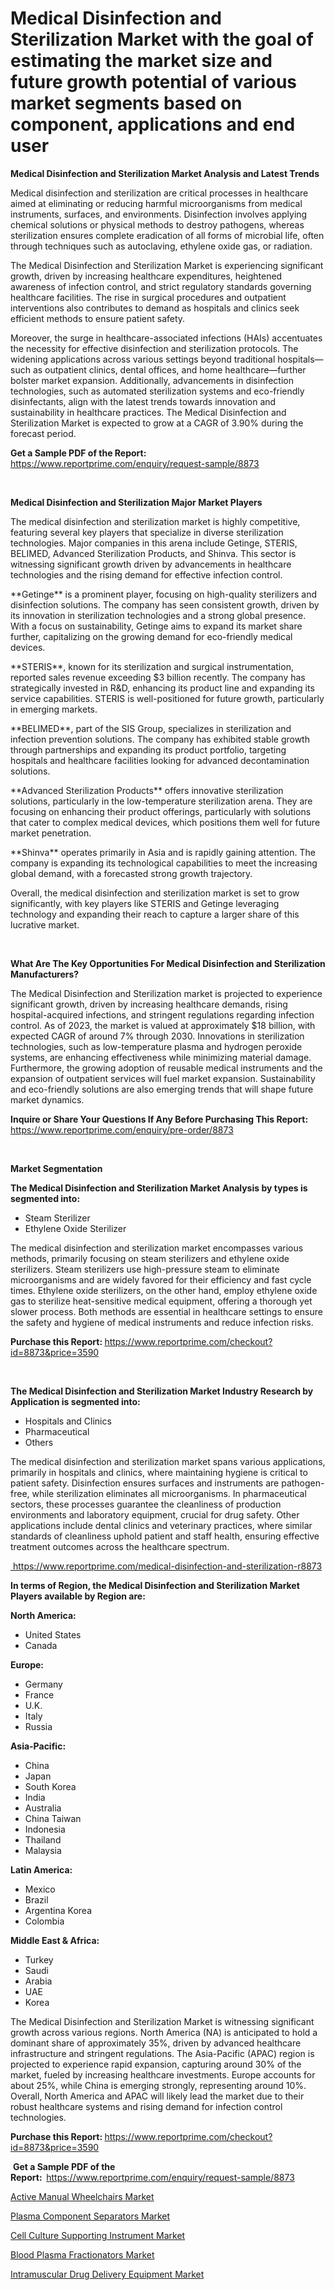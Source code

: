 <p><h1>Medical Disinfection and Sterilization Market with the goal of estimating the market size and future growth potential of various market segments based on component, applications and end user</h1></p><p><strong>Medical Disinfection and Sterilization Market Analysis and Latest Trends</strong></p>
<p><p>Medical disinfection and sterilization are critical processes in healthcare aimed at eliminating or reducing harmful microorganisms from medical instruments, surfaces, and environments. Disinfection involves applying chemical solutions or physical methods to destroy pathogens, whereas sterilization ensures complete eradication of all forms of microbial life, often through techniques such as autoclaving, ethylene oxide gas, or radiation.</p><p>The Medical Disinfection and Sterilization Market is experiencing significant growth, driven by increasing healthcare expenditures, heightened awareness of infection control, and strict regulatory standards governing healthcare facilities. The rise in surgical procedures and outpatient interventions also contributes to demand as hospitals and clinics seek efficient methods to ensure patient safety. </p><p>Moreover, the surge in healthcare-associated infections (HAIs) accentuates the necessity for effective disinfection and sterilization protocols. The widening applications across various settings beyond traditional hospitals—such as outpatient clinics, dental offices, and home healthcare—further bolster market expansion. Additionally, advancements in disinfection technologies, such as automated sterilization systems and eco-friendly disinfectants, align with the latest trends towards innovation and sustainability in healthcare practices. The Medical Disinfection and Sterilization Market is expected to grow at a CAGR of 3.90% during the forecast period.</p></p>
<p><strong>Get a Sample PDF of the Report:&nbsp;</strong> <a href="https://www.reportprime.com/enquiry/request-sample/8873?utm_campaign=97&utm_medium=2&utm_source=Github&utm_content=ia&utm_term=20032025&utm_id=medical-disinfection-and-sterilization">https://www.reportprime.com/enquiry/request-sample/8873</a></p>
<p>&nbsp;</p>
<p><strong>Medical Disinfection and Sterilization Major Market Players</strong></p>
<p><p>The medical disinfection and sterilization market is highly competitive, featuring several key players that specialize in diverse sterilization technologies. Major companies in this arena include Getinge, STERIS, BELIMED, Advanced Sterilization Products, and Shinva. This sector is witnessing significant growth driven by advancements in healthcare technologies and the rising demand for effective infection control.</p><p>**Getinge** is a prominent player, focusing on high-quality sterilizers and disinfection solutions. The company has seen consistent growth, driven by its innovation in sterilization technologies and a strong global presence. With a focus on sustainability, Getinge aims to expand its market share further, capitalizing on the growing demand for eco-friendly medical devices.</p><p>**STERIS**, known for its sterilization and surgical instrumentation, reported sales revenue exceeding $3 billion recently. The company has strategically invested in R&D, enhancing its product line and expanding its service capabilities. STERIS is well-positioned for future growth, particularly in emerging markets.</p><p>**BELIMED**, part of the SIS Group, specializes in sterilization and infection prevention solutions. The company has exhibited stable growth through partnerships and expanding its product portfolio, targeting hospitals and healthcare facilities looking for advanced decontamination solutions.</p><p>**Advanced Sterilization Products** offers innovative sterilization solutions, particularly in the low-temperature sterilization arena. They are focusing on enhancing their product offerings, particularly with solutions that cater to complex medical devices, which positions them well for future market penetration.</p><p>**Shinva** operates primarily in Asia and is rapidly gaining attention. The company is expanding its technological capabilities to meet the increasing global demand, with a forecasted strong growth trajectory.</p><p>Overall, the medical disinfection and sterilization market is set to grow significantly, with key players like STERIS and Getinge leveraging technology and expanding their reach to capture a larger share of this lucrative market.</p></p>
<p>&nbsp;</p>
<p><strong>What Are The Key Opportunities For Medical Disinfection and Sterilization Manufacturers?</strong></p>
<p><p>The Medical Disinfection and Sterilization market is projected to experience significant growth, driven by increasing healthcare demands, rising hospital-acquired infections, and stringent regulations regarding infection control. As of 2023, the market is valued at approximately $18 billion, with expected CAGR of around 7% through 2030. Innovations in sterilization technologies, such as low-temperature plasma and hydrogen peroxide systems, are enhancing effectiveness while minimizing material damage. Furthermore, the growing adoption of reusable medical instruments and the expansion of outpatient services will fuel market expansion. Sustainability and eco-friendly solutions are also emerging trends that will shape future market dynamics.</p></p>
<p><strong>Inquire or Share Your Questions If Any Before Purchasing This Report:</strong> <a href="https://www.reportprime.com/enquiry/pre-order/8873?utm_campaign=97&utm_medium=2&utm_source=Github&utm_content=ia&utm_term=20032025&utm_id=medical-disinfection-and-sterilization">https://www.reportprime.com/enquiry/pre-order/8873</a></p>
<p>&nbsp;</p>
<p><strong>Market Segmentation</strong></p>
<p><strong>The Medical Disinfection and Sterilization Market Analysis by types is segmented into:</strong></p>
<p><ul><li>Steam Sterilizer</li><li>Ethylene Oxide Sterilizer</li></ul></p>
<p><p>The medical disinfection and sterilization market encompasses various methods, primarily focusing on steam sterilizers and ethylene oxide sterilizers. Steam sterilizers use high-pressure steam to eliminate microorganisms and are widely favored for their efficiency and fast cycle times. Ethylene oxide sterilizers, on the other hand, employ ethylene oxide gas to sterilize heat-sensitive medical equipment, offering a thorough yet slower process. Both methods are essential in healthcare settings to ensure the safety and hygiene of medical instruments and reduce infection risks.</p></p>
<p><strong>Purchase this Report:&nbsp;</strong><a href="https://www.reportprime.com/checkout?id=8873&price=3590&utm_campaign=97&utm_medium=2&utm_source=Github&utm_content=ia&utm_term=20032025&utm_id=medical-disinfection-and-sterilization">https://www.reportprime.com/checkout?id=8873&price=3590</a></p>
<p>&nbsp;</p>
<p><strong>The Medical Disinfection and Sterilization Market Industry Research by Application is segmented into:</strong></p>
<p><ul><li>Hospitals and Clinics</li><li>Pharmaceutical</li><li>Others</li></ul></p>
<p><p>The medical disinfection and sterilization market spans various applications, primarily in hospitals and clinics, where maintaining hygiene is critical to patient safety. Disinfection ensures surfaces and instruments are pathogen-free, while sterilization eliminates all microorganisms. In pharmaceutical sectors, these processes guarantee the cleanliness of production environments and laboratory equipment, crucial for drug safety. Other applications include dental clinics and veterinary practices, where similar standards of cleanliness uphold patient and staff health, ensuring effective treatment outcomes across the healthcare spectrum.</p></p>
<p><a href="https://www.reportprime.com/medical-disinfection-and-sterilization-r8873?utm_campaign=97&utm_medium=2&utm_source=Github&utm_content=ia&utm_term=20032025&utm_id=medical-disinfection-and-sterilization">&nbsp;https://www.reportprime.com/medical-disinfection-and-sterilization-r8873</a></p>
<p><strong>In terms of Region, the Medical Disinfection and Sterilization Market Players available by Region are:</strong></p>
<p>
    <p> <strong> North America: </strong>
        <ul>
            <li>United States</li>
            <li>Canada</li>
        </ul>
        </p> 
    <p> <strong> Europe: </strong>
        <ul>
            <li>Germany</li>
            <li>France</li>
            <li>U.K.</li>
            <li>Italy</li>
            <li>Russia</li>
        </ul>
        </p> 
    <p> <strong> Asia-Pacific: </strong>
        <ul>
            <li>China</li>
            <li>Japan</li>
            <li>South Korea</li>
            <li>India</li>
            <li>Australia</li>
            <li>China Taiwan</li>
            <li>Indonesia</li>
            <li>Thailand</li>
            <li>Malaysia</li>
        </ul>
        </p> 
    <p> <strong> Latin America: </strong>
        <ul>
            <li>Mexico</li>
            <li>Brazil</li>
            <li>Argentina Korea</li>
            <li>Colombia</li>
        </ul>
        </p> 
    <p> <strong> Middle East & Africa: </strong>
        <ul>
            <li>Turkey</li>
            <li>Saudi</li>
            <li>Arabia</li>
            <li>UAE</li>
            <li>Korea</li>
        </ul>
    </p>
    </p>
<p><p>The Medical Disinfection and Sterilization Market is witnessing significant growth across various regions. North America (NA) is anticipated to hold a dominant share of approximately 35%, driven by advanced healthcare infrastructure and stringent regulations. The Asia-Pacific (APAC) region is projected to experience rapid expansion, capturing around 30% of the market, fueled by increasing healthcare investments. Europe accounts for about 25%, while China is emerging strongly, representing around 10%. Overall, North America and APAC will likely lead the market due to their robust healthcare systems and rising demand for infection control technologies.</p></p>
<p><strong>Purchase this Report: </strong><a href="https://www.reportprime.com/checkout?id=8873&price=3590&utm_campaign=97&utm_medium=2&utm_source=Github&utm_content=ia&utm_term=20032025&utm_id=medical-disinfection-and-sterilization">https://www.reportprime.com/checkout?id=8873&price=3590</a></p>
<p>&nbsp;<strong>Get a Sample PDF of the Report:&nbsp;&nbsp;</strong><a href="https://www.reportprime.com/enquiry/request-sample/8873?utm_campaign=97&utm_medium=2&utm_source=Github&utm_content=ia&utm_term=20032025&utm_id=medical-disinfection-and-sterilization">https://www.reportprime.com/enquiry/request-sample/8873</a></p>
<p><strong></strong></p>
<p><p><a href="https://github.com/widlerumland/Market-Research-Report-List-1/blob/main/active-manual-wheelchairs-market.md?utm_campaign=97&utm_medium=2&utm_source=Github&utm_content=ia&utm_term=20032025&utm_id=medical-disinfection-and-sterilization">Active Manual Wheelchairs Market</a></p><p><a href="https://github.com/panciujoslin3/Market-Research-Report-List-1/blob/main/plasma-component-separators-market.md?utm_campaign=97&utm_medium=2&utm_source=Github&utm_content=ia&utm_term=20032025&utm_id=medical-disinfection-and-sterilization">Plasma Component Separators Market</a></p><p><a href="https://github.com/gummaarmel83/Market-Research-Report-List-1/blob/main/cell-culture-supporting-instrument-market.md?utm_campaign=97&utm_medium=2&utm_source=Github&utm_content=ia&utm_term=20032025&utm_id=medical-disinfection-and-sterilization">Cell Culture Supporting Instrument Market</a></p><p><a href="https://github.com/decockogbaro25/Market-Research-Report-List-1/blob/main/blood-plasma-fractionators-market.md?utm_campaign=97&utm_medium=2&utm_source=Github&utm_content=ia&utm_term=20032025&utm_id=medical-disinfection-and-sterilization">Blood Plasma Fractionators Market</a></p><p><a href="https://github.com/uldularido/Market-Research-Report-List-1/blob/main/intramuscular-drug-delivery-equipment-market.md?utm_campaign=97&utm_medium=2&utm_source=Github&utm_content=ia&utm_term=20032025&utm_id=medical-disinfection-and-sterilization">Intramuscular Drug Delivery Equipment Market</a></p></p>